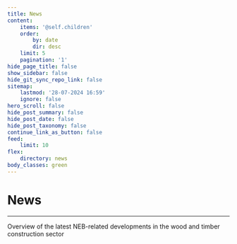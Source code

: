 ```yaml
---
title: News
content:
    items: '@self.children'
    order:
        by: date
        dir: desc
    limit: 5
    pagination: '1'
hide_page_title: false
show_sidebar: false
hide_git_sync_repo_link: false
sitemap:
    lastmod: '28-07-2024 16:59'
    ignore: false
hero_scroll: false
hide_post_summary: false
hide_post_date: false
hide_post_taxonomy: false
continue_link_as_button: false
feed:
    limit: 10
flex:
    directory: news
body_classes: green
---
```


# News
---
Overview of the latest NEB-related developments in the wood and timber construction sector